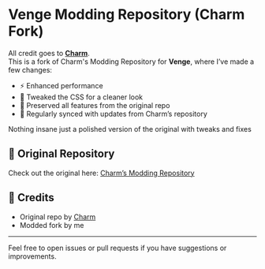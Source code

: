 # Venge Modding Repository (Charm Fork)

All credit goes to **[Charm](https://github.com/CharmRepositoryLinkHere)**.  
This is a fork of Charm's Modding Repository for **Venge**, where I’ve made a few changes:

- ⚡ Enhanced performance  
- 🎨 Tweaked the CSS for a cleaner look  
- 🧱 Preserved all features from the original repo  
- 🔄 Regularly synced with updates from Charm’s repository

Nothing insane just a polished version of the original with tweaks and fixes

## 📁 Original Repository

Check out the original here: [Charm’s Modding Repository](https://github.com/CharmRepositoryLinkHere)

## 🙌 Credits

- Original repo by [Charm](https://github.com/CharmRepositoryLinkHere)  
- Modded fork by me

---

Feel free to open issues or pull requests if you have suggestions or improvements.
